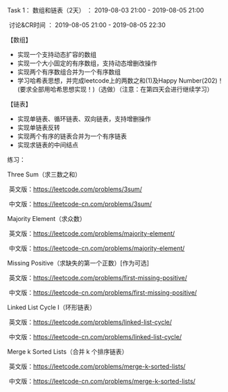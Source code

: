 Task 1：	数组和链表（2天）		：	2019-08-03 21:00 - 2019-08-05 21:00

​					讨论&CR时间 				：	2019-08-05 21:00 - 2019-08-05 22:30

 【数组】 

- 实现一个支持动态扩容的数组  
- 实现一个大小固定的有序数组，支持动态增删改操作 
- 实现两个有序数组合并为一个有序数组 
- 学习哈希表思想，并完成leetcode上的两数之和(1)及Happy Number(202)！(要求全部用哈希思想实现！)（选做）（注意：在第四天会进行继续学习）

【链表】
- 实现单链表、循环链表、双向链表，支持增删操作
- 实现单链表反转
- 实现两个有序的链表合并为一个有序链表
- 实现求链表的中间结点

练习：

Three Sum（求三数之和）

​	英文版：https://leetcode.com/problems/3sum/

​	中文版：https://leetcode-cn.com/problems/3sum/

Majority Element（求众数）

​	英文版：https://leetcode.com/problems/majority-element/

​	中文版：https://leetcode-cn.com/problems/majority-element/

Missing Positive（求缺失的第一个正数）[作为可选]

​	英文版：https://leetcode.com/problems/first-missing-positive/

​	中文版：https://leetcode-cn.com/problems/first-missing-positive/

Linked List Cycle I（环形链表）

​	英文版：https://leetcode.com/problems/linked-list-cycle/

​	中文版：https://leetcode-cn.com/problems/linked-list-cycle/

Merge k Sorted Lists（合并 k 个排序链表）

​	英文版：https://leetcode.com/problems/merge-k-sorted-lists/

​	中文版：https://leetcode-cn.com/problems/merge-k-sorted-lists/